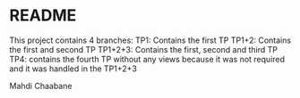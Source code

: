 # README
This project contains 4 branches:
TP1: Contains the first TP
TP1+2: Contains the first and second TP
TP1+2+3: Contains the first, second and third TP
TP4: contains the fourth TP without any views because it was not required and it was handled in the TP1+2+3

Mahdi Chaabane